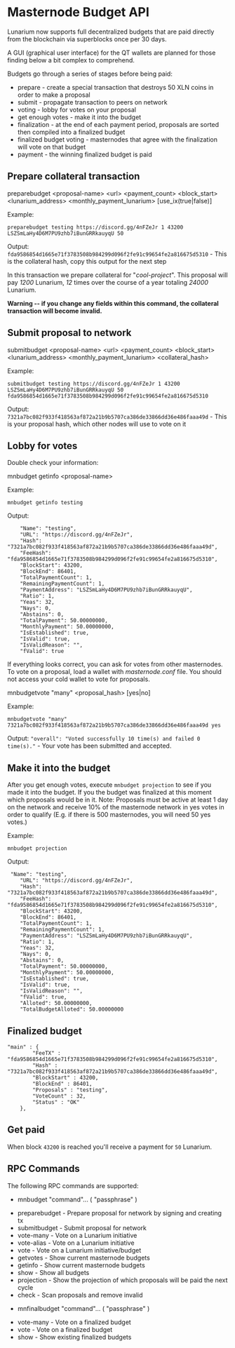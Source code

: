 Masternode Budget API
=======================

Lunarium now supports full decentralized budgets that are paid directly from the blockchain via superblocks once per 30 days.

A GUI (graphical user interface) for the QT wallets are planned for those finding below a bit complex to comprehend.

Budgets go through a series of stages before being paid:
* prepare - create a special transaction that destroys 50 XLN coins in order to make a proposal
* submit - propagate transaction to peers on network
* voting - lobby for votes on your proposal
* get enough votes - make it into the budget
* finalization - at the end of each payment period, proposals are sorted then compiled into a finalized budget
* finalized budget voting - masternodes that agree with the finalization will vote on that budget
* payment - the winning finalized budget is paid


Prepare collateral transaction
------------------------

preparebudget \<proposal-name\> \<url\> \<payment_count\> \<block_start\> \<lunarium_address\> \<monthly_payment_lunarium\> [use_ix(true|false)]

Example:
```
preparebudget testing https://discord.gg/4nFZeJr 1 43200 LSZSmLaHy4D6M7PU9zhb7iBunGRRkauyqU 50
```

Output: `fda9586854d1665e71f3783508b984299d096f2fe91c99654fe2a816675d5310` - This is the collateral hash, copy this output for the next step

In this transaction we prepare collateral for "_cool-project_". This proposal will pay _1200_ Lunarium, _12_ times over the course of a year totaling _24000_ Lunarium.

**Warning -- if you change any fields within this command, the collateral transaction will become invalid.**

Submit proposal to network
------------------------

submitbudget \<proposal-name\> \<url\> \<payment_count\> \<block_start\> \<lunarium_address\> \<monthly_payment_lunarium\> \<collateral_hash\>

Example:
```
submitbudget testing https://discord.gg/4nFZeJr 1 43200 LSZSmLaHy4D6M7PU9zhb7iBunGRRkauyqU 50 fda9586854d1665e71f3783508b984299d096f2fe91c99654fe2a816675d5310
```

Output: `7321a7bc082f933f418563af872a21b9b5707ca386de33866dd36e486faaa49d` - This is your proposal hash, which other nodes will use to vote on it

Lobby for votes
------------------------

Double check your information:

mnbudget getinfo \<proposal-name\>

Example:
```
mnbudget getinfo testing
```
Output:
```
    "Name": "testing",
    "URL": "https://discord.gg/4nFZeJr",
    "Hash": "7321a7bc082f933f418563af872a21b9b5707ca386de33866dd36e486faaa49d",
    "FeeHash": "fda9586854d1665e71f3783508b984299d096f2fe91c99654fe2a816675d5310",
    "BlockStart": 43200,
    "BlockEnd": 86401,
    "TotalPaymentCount": 1,
    "RemainingPaymentCount": 1,
    "PaymentAddress": "LSZSmLaHy4D6M7PU9zhb7iBunGRRkauyqU",
    "Ratio": 1,
    "Yeas": 32,
    "Nays": 0,
    "Abstains": 0,
    "TotalPayment": 50.00000000,
    "MonthlyPayment": 50.00000000,
    "IsEstablished": true,
    "IsValid": true,
    "IsValidReason": "",
    "fValid": true
```

If everything looks correct, you can ask for votes from other masternodes. To vote on a proposal, load a wallet with _masternode.conf_ file. You should not access your cold wallet to vote for proposals.

mnbudgetvote "many" \<proposal_hash\> [yes|no]

Example:
```
mnbudgetvote "many" 7321a7bc082f933f418563af872a21b9b5707ca386de33866dd36e486faaa49d yes
```

Output: `"overall": "Voted successfully 10 time(s) and failed 0 time(s)."` - Your vote has been submitted and accepted.

Make it into the budget
------------------------

After you get enough votes, execute `mnbudget projection` to see if you made it into the budget. If you the budget was finalized at this moment which proposals would be in it. Note: Proposals must be active at least 1 day on the network and receive 10% of the masternode network in yes votes in order to qualify (E.g. if there is 500 masternodes, you will need 50 yes votes.)

Example:
```
mnbudget projection
```

Output:
```
 "Name": "testing",
    "URL": "https://discord.gg/4nFZeJr",
    "Hash": "7321a7bc082f933f418563af872a21b9b5707ca386de33866dd36e486faaa49d",
    "FeeHash": "fda9586854d1665e71f3783508b984299d096f2fe91c99654fe2a816675d5310",
    "BlockStart": 43200,
    "BlockEnd": 86401,
    "TotalPaymentCount": 1,
    "RemainingPaymentCount": 1,
    "PaymentAddress": "LSZSmLaHy4D6M7PU9zhb7iBunGRRkauyqU",
    "Ratio": 1,
    "Yeas": 32,
    "Nays": 0,
    "Abstains": 0,
    "TotalPayment": 50.00000000,
    "MonthlyPayment": 50.00000000,
    "IsEstablished": true,
    "IsValid": true,
    "IsValidReason": "",
    "fValid": true,
    "Alloted": 50.00000000,
    "TotalBudgetAlloted": 50.00000000
```

Finalized budget
------------------------

```
"main" : {
        "FeeTX" : "fda9586854d1665e71f3783508b984299d096f2fe91c99654fe2a816675d5310",
        "Hash" : "7321a7bc082f933f418563af872a21b9b5707ca386de33866dd36e486faaa49d",
        "BlockStart" : 43200,
        "BlockEnd" : 86401,
        "Proposals" : "testing",
        "VoteCount" : 32,
        "Status" : "OK"
    },
```

Get paid
------------------------

When block `43200` is reached you'll receive a payment for `50` Lunarium.


RPC Commands
------------------------

The following RPC commands are supported:
- mnbudget "command"... ( "passphrase" )
 * preparebudget      - Prepare proposal for network by signing and creating tx
 * submitbudget       - Submit proposal for network
 * vote-many          - Vote on a Lunarium initiative
 * vote-alias         - Vote on a Lunarium initiative
 * vote               - Vote on a Lunarium initiative/budget
 * getvotes           - Show current masternode budgets
 * getinfo            - Show current masternode budgets
 * show               - Show all budgets
 * projection         - Show the projection of which proposals will be paid the next cycle
 * check              - Scan proposals and remove invalid

- mnfinalbudget "command"... ( "passphrase" )
 * vote-many   - Vote on a finalized budget
 * vote        - Vote on a finalized budget
 * show        - Show existing finalized budgets
